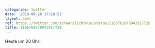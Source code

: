 ```yaml
---
categories: twitter
date: '2019-08-28 17:18:51'
layout: post
ref: https://twitter.com/schwarzlichtwue/status/1166762078943817728
title: 1166762078943817728
---
```

Heute um 20 Uhr!